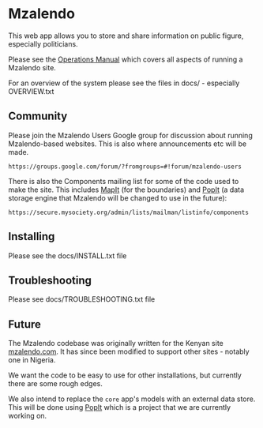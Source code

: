 # Mzalendo

This web app allows you to store and share information on public figure,
especially politicians.

Please see the [Operations Manual](http://goo.gl/uaXup) which covers all aspects of running a Mzalendo site.

For an overview of the system please see the files in docs/ - especially
OVERVIEW.txt


## Community

Please join the Mzalendo Users Google group for discussion about running Mzalendo-based websites. This is also where announcements etc will be made.

    https://groups.google.com/forum/?fromgroups=#!forum/mzalendo-users

There is also the Components mailing list for some of the code used to make the site. This includes [MapIt](https://github.com/mysociety/mapit) (for the boundaries) and [PopIt](https://github.com/mysociety/popit) (a data storage engine that Mzalendo will be changed to use in the future):

    https://secure.mysociety.org/admin/lists/mailman/listinfo/components


## Installing

Please see the docs/INSTALL.txt file


## Troubleshooting

Please see docs/TROUBLESHOOTING.txt file

## Future

The Mzalendo codebase was originally written for the Kenyan site [mzalendo.com](http://info.mzalendo.com). It has since been modified to support other sites - notably one in Nigeria.

We want the code to be easy to use for other installations, but currently there are some rough edges.

We also intend to replace the `core` app's models with an external data store. This will be done using [PopIt](https://github.com/mysociety/popit) which is a project that we are currently working on.
